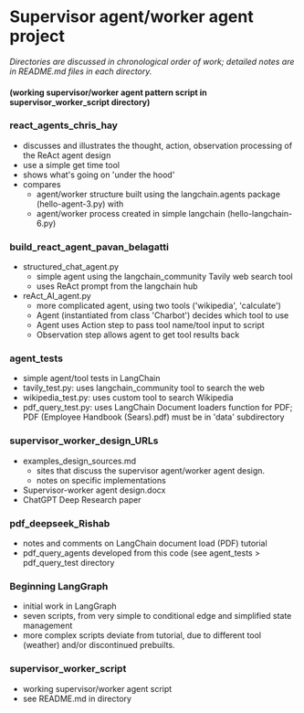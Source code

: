 # Supervisor agent/worker agent project #

<i>Directories are discussed in chronological order of work; detailed notes are in README.md files in each directory.</i>
#### (working supervisor/worker agent pattern script in supervisor_worker_script directory) ####
### react_agents_chris_hay ###
- discusses and illustrates the thought, action, observation processing of the ReAct agent design
- use a simple get time tool
- shows what's going on 'under the hood'
- compares 
  - agent/worker structure built using the langchain.agents package (hello-agent-3.py) with
  - agent/worker process created in simple langchain (hello-langchain-6.py)

### build_react_agent_pavan_belagatti ###
- structured_chat_agent.py
  - simple agent using the langchain_community Tavily web search tool
  - uses ReAct prompt from the langchain hub
- reAct_AI_agent.py
  - more complicated agent, using two tools ('wikipedia', 'calculate')
  - Agent (instantiated from class 'Charbot') decides which tool to use
  - Agent uses Action step to pass tool name/tool input to script
  - Observation step allows agent to get tool results back

### agent_tests ###
- simple agent/tool tests in LangChain
- tavily_test.py: uses langchain_community tool to search the web
- wikipedia_test.py: uses custom tool to search Wikipedia
- pdf_query_test.py: uses LangChain Document loaders function for PDF; PDF (Employee Handbook (Sears).pdf) must be in 'data' subdirectory

### supervisor_worker_design_URLs ###
- examples_design_sources.md
  - sites that discuss the supervisor agent/worker agent design.
  - notes on specific implementations
- Supervisor-worker agent design.docx
- ChatGPT Deep Research paper

### pdf_deepseek_Rishab ###
- notes and comments on LangChain document load (PDF) tutorial
- pdf_query_agents developed from this code (see agent_tests > pdf_query_test directory
  
### Beginning LangGraph ###
- initial work in LangGraph
- seven scripts, from very simple to conditional edge and simplified state management
- more complex scripts deviate from tutorial, due to different tool (weather) and/or discontinued prebuilts. 

### supervisor_worker_script ###  
- working supervisor/worker agent script
- see README.md in directory
  


